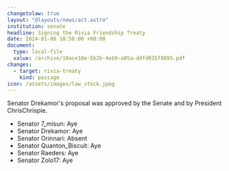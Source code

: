 ```yaml
---
changetolaw: true
layout: "@layouts/news/act.astro"
institution: senate
headline: Signing the Rivia Friendship Treaty
date: 2024-01-08 18:58:00 +00:00
document:
  type: local-file
  value: /archive/10ace18e-5b2b-4eb9-a05a-ddfd035f8095.pdf
changes:
  - target: rivia-treaty
    kind: passage
icon: /assets/images/law_stock.jpeg
---
```

Senator Drekamor's proposal was approved by the Senate and by President ChrisChrispie.<!--more-->

- Senator 7\_misun: Aye
- Senator Drekamor: Aye
- Senator Orinnari: Absent
- Senator Quanton\_Biscuit: Aye
- Senator Raeders: Aye
- Senator Zolo17: Aye
